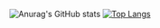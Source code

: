 ![Anurag's GitHub stats](https://github-readme-stats.vercel.app/api?username=unixc3t&show_icons=true&theme=vue-dark&include_all_commits=true)
[![Top Langs](https://github-readme-stats.vercel.app/api/top-langs/?username=unixc3t&layout=compact)](https://github.com/anuraghazra/github-readme-stats)


<!--
**unixc3t/unixc3t** is a ✨ _special_ ✨ repository because its `README.md` (this file) appears on your GitHub profile.

Here are some ideas to get you started:

- 🔭 I’m currently working on ...
- 🌱 I’m currently learning ...
- 👯 I’m looking to collaborate on ...
- 🤔 I’m looking for help with ...
- 💬 Ask me about ...
- 📫 How to reach me: ...
- 😄 Pronouns: ...
- ⚡ Fun fact: ...
-->
